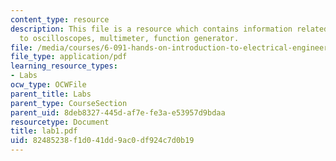 ```yaml
---
content_type: resource
description: This file is a resource which contains information related to introduction
  to oscilloscopes, multimeter, function generator.
file: /media/courses/6-091-hands-on-introduction-to-electrical-engineering-lab-skills-january-iap-2008/82485238f1d041dd9ac0df924c7d0b19_lab1.pdf
file_type: application/pdf
learning_resource_types:
- Labs
ocw_type: OCWFile
parent_title: Labs
parent_type: CourseSection
parent_uid: 8deb8327-445d-af7e-fe3a-e53957d9bdaa
resourcetype: Document
title: lab1.pdf
uid: 82485238-f1d0-41dd-9ac0-df924c7d0b19
---
```


